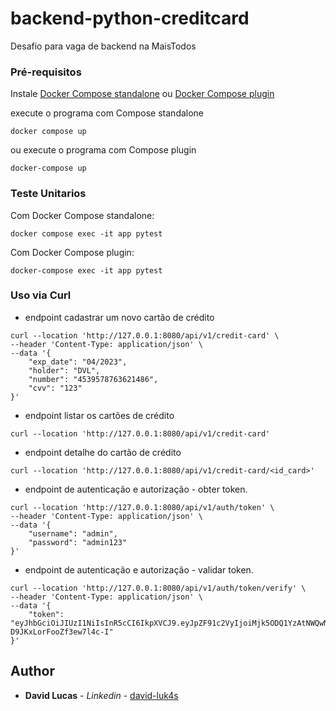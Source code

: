 # backend-python-creditcard
Desafio para vaga de backend na MaisTodos

### Pré-requisitos

Instale [Docker Compose standalone](https://docs.docker.com/compose/install/other/) ou [Docker Compose plugin](https://docs.docker.com/compose/install/)

execute o programa com Compose standalone

```
docker compose up
```

ou execute o programa com Compose plugin

```
docker-compose up
```

### Teste Unitarios
Com Docker Compose standalone:
```
docker compose exec -it app pytest
```

Com Docker Compose plugin:
```
docker-compose exec -it app pytest
```

### Uso via Curl
- endpoint cadastrar um novo cartão de crédito
```
curl --location 'http://127.0.0.1:8080/api/v1/credit-card' \
--header 'Content-Type: application/json' \
--data '{
    "exp_date": "04/2023",
    "holder": "DVL",
    "number": "4539578763621486",
    "cvv": "123"
}'
```

- endpoint listar os cartões de crédito
```
curl --location 'http://127.0.0.1:8080/api/v1/credit-card'
```

- endpoint detalhe do cartão de crédito
```
curl --location 'http://127.0.0.1:8080/api/v1/credit-card/<id_card>'
```

- endpoint de autenticação e autorização - obter token.
```
curl --location 'http://127.0.0.1:8080/api/v1/auth/token' \
--header 'Content-Type: application/json' \
--data '{
    "username": "admin",
    "password": "admin123"
}'
```

- endpoint de autenticação e autorização - validar token.
```
curl --location 'http://127.0.0.1:8080/api/v1/auth/token/verify' \
--header 'Content-Type: application/json' \
--data '{
    "token": "eyJhbGciOiJIUzI1NiIsInR5cCI6IkpXVCJ9.eyJpZF91c2VyIjoiMjk5ODQ1YzAtNWQwNy00NmFlLTg2M2ItZDRlOTBkOGVhOTM0IiwidXNlcm5hbWUiOiJhZG1pbiIsImlzX3N0YWZmIjpmYWxzZX0.YUxDsHQMVhOKa2HwMByL-D9JKxLorFooZf3ew7l4c-I"
}'
```

## Author

* **David Lucas** - *Linkedin* - [david-luk4s](https://www.linkedin.com/in/david-lucas-souz4/)